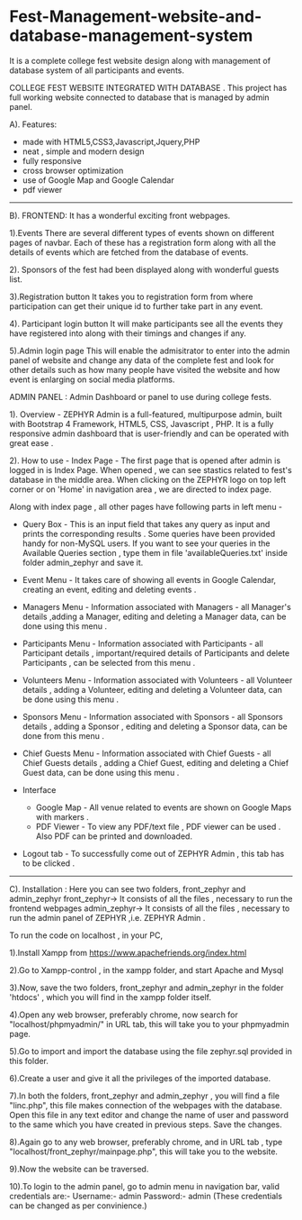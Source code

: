 # Fest-Management-website-and-database-management-system
It is a complete college fest website design along with management of database system of all participants and events.


COLLEGE FEST WEBSITE INTEGRATED WITH DATABASE .
	This project has full working website connected to database that is managed by admin panel.


A). Features:

- made with HTML5,CSS3,Javascript,Jquery,PHP
- neat , simple and modern design
- fully responsive
- cross browser optimization
- use of Google Map and Google Calendar
- pdf viewer 


********************************************************************************************************************************************

B). 
FRONTEND:
It has a wonderful exciting front webpages.

1).Events
There are several different types of events shown on different pages of navbar. Each  of these has a registration form along with all the details of events which are fetched from the database of events.

2). Sponsors of the fest had been displayed along with wonderful guests list.

3).Registration button
It takes you to  registration form from where participation can get their unique id to further take part in any event.

4). Participant login button
It will make participants see all the events they have registered into along with their timings and changes if any.

5).Admin login page
This will enable the admisitrator to enter into the admin panel of website and change any data of the complete fest and look for other details such as how many people have visited the website and how event is enlarging on social media platforms.

ADMIN PANEL :
Admin Dashboard  or panel to use during college fests.

1). Overview - 
ZEPHYR Admin is a full-featured, multipurpose admin, built with Bootstrap 4 Framework, HTML5, CSS, Javascript , PHP.
It is a fully responsive admin dashboard that is user-friendly and can be operated with great ease .

2). How to use -
Index Page - The first page that is opened after admin is logged in is Index Page. When opened , we can see stastics related to fest's database in the middle area.
When clicking on the ZEPHYR logo on top left corner or on 'Home' in navigation area , we are directed to index page.

Along with index page , all other pages have following parts in left menu - 
- Query Box - This is an input field that takes any query as input and prints the corresponding results . Some queries have been provided handy for non-MySQL users. If you want to  see your queries in the Available Queries section , type them in file 'availableQueries.txt' inside folder admin_zephyr and save it.

- Event Menu - It takes care of showing all events in Google Calendar, creating an event, editing and deleting events .

- Managers Menu - Information associated with Managers - all Manager's details ,adding a Manager, editing and deleting a Manager data, can be done using this menu .

- Participants Menu -  Information associated with Participants - all Participant details , important/required details of Participants and delete Participants , can be selected from this menu .

- Volunteers Menu - Information associated with Volunteers - all Volunteer details , adding a Volunteer, editing and deleting a Volunteer data, can be done using this menu .

- Sponsors Menu - Information associated with Sponsors - all Sponsors details , adding a Sponsor , editing and deleting a Sponsor data, can be done from this menu .

- Chief Guests Menu - Information associated with Chief Guests - all Chief Guests details , adding a Chief Guest, editing and deleting a Chief Guest data, can be done using this menu .

- Interface 
	- Google Map - All venue related to events are shown on Google Maps with markers . 
	- PDF Viewer - To view any PDF/text file , PDF viewer can be used . Also PDF can be printed and downloaded.
	
- Logout  tab - To successfully come out of ZEPHYR Admin , this tab has to be clicked .	

********************************************************************************************************************************************


C). Installation :
Here you can see two folders, front_zephyr and admin_zephyr
	front_zephyr-> It consists of all the files , necessary to run the frontend webpages
	admin_zephyr-> It consists of all the files , necessary to run the admin panel of ZEPHYR ,i.e. ZEPHYR Admin .

To run the code on localhost , in your PC, 

1).Install Xampp from https://www.apachefriends.org/index.html

2).Go to Xampp-control , in the xampp folder, and start Apache and Mysql

3).Now, save the two folders, front_zephyr and admin_zephyr in the folder 'htdocs' , which you will find in the xampp folder itself.

4).Open any web browser, preferably chrome, now search for "localhost/phpmyadmin/" in URL tab, this will take you to your phpmyadmin page.

5).Go to import and import the database using the file zephyr.sql provided in this folder.

6).Create a user and give it all the privileges of the imported database.

7).In both the folders, front_zephyr and admin_zephyr , you will find a file "linc.php", this file makes connection of the webpages with the database. Open this file in any text    editor and change the name of user and password to the same which you have created in previous steps. Save the changes.

8).Again go to any web browser, preferably chrome, and in URL tab , type "localhost/front_zephyr/mainpage.php", this will take you to the website.

9).Now the website can be  traversed.

10).To login to the admin panel, go to admin menu in navigation bar, valid credentials are:-
Username:-  admin
Password:-  admin
(These credentials can be changed as per convinience.)

